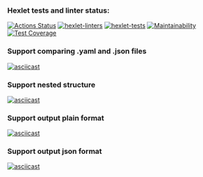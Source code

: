 ### Hexlet tests and linter status:
[![Actions Status](https://github.com/Soulfull/frontend-project-lvl2/workflows/hexlet-check/badge.svg)](https://github.com/Soulfull/frontend-project-lvl2/actions)
[![hexlet-linters](https://github.com/Soulfull/frontend-project-lvl2/actions/workflows/hexlet-linters.yml/badge.svg)](https://github.com/Soulfull/frontend-project-lvl2/actions/workflows/hexlet-linters.yml)
[![hexlet-tests](https://github.com/Soulfull/frontend-project-lvl2/actions/workflows/hexlet-tests.yml/badge.svg)](https://github.com/Soulfull/frontend-project-lvl2/actions/workflows/hexlet-tests.yml)
[![Maintainability](https://api.codeclimate.com/v1/badges/9f0f5d8763c4989dda8f/maintainability)](https://codeclimate.com/github/Soulfull/frontend-project-lvl2/maintainability)
[![Test Coverage](https://api.codeclimate.com/v1/badges/9f0f5d8763c4989dda8f/test_coverage)](https://codeclimate.com/github/Soulfull/frontend-project-lvl2/test_coverage)

### Support comparing .yaml and .json files
[![asciicast](https://asciinema.org/a/2n9ZldMsuvdrrXudYUqepIZvB.svg)](https://asciinema.org/a/2n9ZldMsuvdrrXudYUqepIZvB)

### Support nested structure
[![asciicast](https://asciinema.org/a/xnWtOFBrmUL5qMu8yJJtNjJRy.svg)](https://asciinema.org/a/xnWtOFBrmUL5qMu8yJJtNjJRy)
### Support output plain format
[![asciicast](https://asciinema.org/a/NAp7ayg6olTjyvd5QlCmAcuaP.svg)](https://asciinema.org/a/NAp7ayg6olTjyvd5QlCmAcuaP)
### Support output json format
[![asciicast](https://asciinema.org/a/yDrZjjykJeUQ8RCHnq0OdJJcq.svg)](https://asciinema.org/a/yDrZjjykJeUQ8RCHnq0OdJJcq)